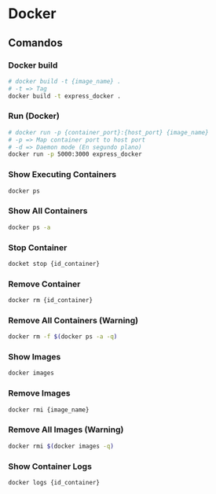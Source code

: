 # Docker

## Comandos

### Docker build

```bash
# docker build -t {image_name} .
# -t => Tag
docker build -t express_docker .
```

### Run (Docker)

```bash
# docker run -p {container_port}:{host_port} {image_name}
# -p => Map container port to host port
# -d => Daemon mode (En segundo plano)
docker run -p 5000:3000 express_docker
```

### Show Executing Containers 

```bash
docker ps
```

### Show All Containers

```bash
docker ps -a
```

### Stop Container

```bash
docket stop {id_container}
```

### Remove Container

```bash
docker rm {id_container}
```

### Remove All Containers (Warning)

```bash
docker rm -f $(docker ps -a -q)
```

### Show Images

```bash
docker images
```

### Remove Images

```bash
docker rmi {image_name}
```

### Remove All Images (Warning)
```bash
docker rmi $(docker images -q)
```

### Show Container Logs

```bash
docker logs {id_container}
```